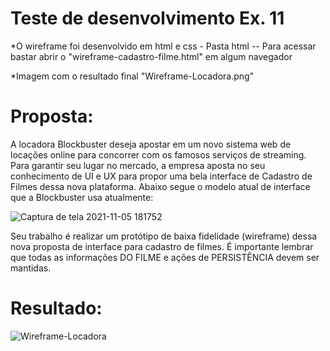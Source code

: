 # Teste de desenvolvimento Ex. 11

*O wireframe foi desenvolvido em html e css - Pasta html
-- Para acessar bastar abrir o "wireframe-cadastro-filme.html" em algum navegador

*Imagem com o resultado final "Wireframe-Locadora.png"

# Proposta:
A locadora Blockbuster deseja apostar em um novo sistema web de locações online para concorrer com os famosos serviços de streaming. Para garantir seu lugar no mercado, a empresa aposta no seu conhecimento de UI e UX para propor uma bela interface de Cadastro de Filmes dessa nova plataforma. Abaixo segue o modelo atual de interface que a Blockbuster usa atualmente: 

![Captura de tela 2021-11-05 181752](https://user-images.githubusercontent.com/42192877/140579788-3544e071-e840-4084-832c-c9f9da241eb3.png)

Seu trabalho é realizar um protótipo de baixa fidelidade (wireframe) dessa nova proposta de interface para cadastro de filmes. É importante lembrar que todas as informações DO FILME e ações de PERSISTÊNCIA devem ser mantidas. 

# Resultado: 

![Wireframe-Locadora](https://user-images.githubusercontent.com/42192877/140579476-1bfecadd-5181-4609-91c0-45e1c555ae81.png)

